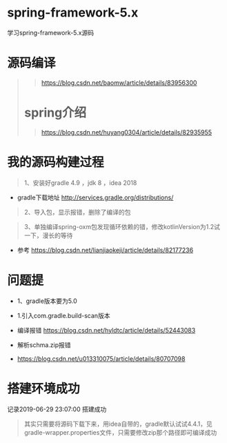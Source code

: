 # spring-framework-5.x

学习spring-framework-5.x源码

# 源码编译

> > https://blog.csdn.net/baomw/article/details/83956300
>
> # spring介绍
>
> > https://blog.csdn.net/huyang0304/article/details/82935955
> >
> >

# 我的源码构建过程
> 1、安装好gradle 4.9 ，jdk 8 ，idea 2018
* gradle下载地址 http://services.gradle.org/distributions/

> 2、导入包，显示报错，删除了编译的包

> 3、单独编译spring-oxm包发现循环依赖的错，修改kotlinVersion为1.2试一下，漫长的等待
* 参考 https://blog.csdn.net/lianjiaokeji/article/details/82177236
 
# 问题提

* 1、gradle版本要为5.0
* 1.引入com.gradle.build-scan版本

* 编译报错 https://blog.csdn.net/hyldtc/article/details/52443083
* 解析schma.zip报错

* https://blog.csdn.net/u013310075/article/details/80707098

# 搭建环境成功
记录2019-06-29 23:07:00 搭建成功
> 其实只需要将源码下载下来，用idea自带的，gradle默认试试4.4.1，见gradle-wrapper.properties文件，只需要修改zip那个路径即可编译成功
